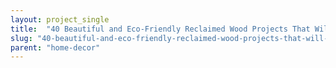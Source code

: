 ```yaml
---
layout: project_single
title:  "40 Beautiful and Eco-Friendly Reclaimed Wood Projects That Will Transform Your Home"
slug: "40-beautiful-and-eco-friendly-reclaimed-wood-projects-that-will-transform-your-home"
parent: "home-decor"
---
```

 